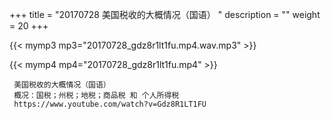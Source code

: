 +++
title = "20170728  美国税收的大概情况（国语） "
description = ""
weight = 20
+++

{{< mymp3 mp3="20170728_gdz8r1lt1fu.mp4.wav.mp3" >}}

{{< mymp4 mp4="20170728_gdz8r1lt1fu.mp4" >}}

     美国税收的大概情况（国语） 
     概况：国税；州税；地税；商品税 和 个人所得税 
     https://www.youtube.com/watch?v=Gdz8R1LT1FU 
